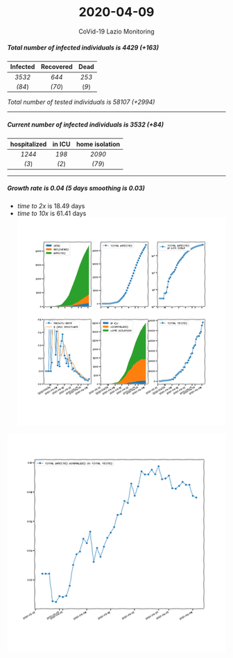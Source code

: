 <div align='center'>

# 2020-04-09
CoVid-19 Lazio Monitoring
</div>

##### Total number of infected individuals is 4429 (+163)
Infected | Recovered | Dead
:---: | :---: | :---:
*3532* | *644* | *253*
*(84*) | *(70*) | (*9*)

*Total number of tested individuals is 58107 (+2994)*
***
##### Current number of infected individuals is 3532 (+84)
hospitalized | in ICU | home isolation
:---: | :---: | :---:
*1244* |*198* |*2090*
*(3*) |*(2*) |*(79*)
***
##### Growth rate is 0.04 (5 days smoothing is 0.03)
- *time to 2x* is 18.49 days
- *time to 10x* is 61.41 days
![stats][stats]

![infected_normalized][infected_normalized]

[stats]: stats_Lazio.png
[infected_normalized]: infected_normalized_Lazio.png
